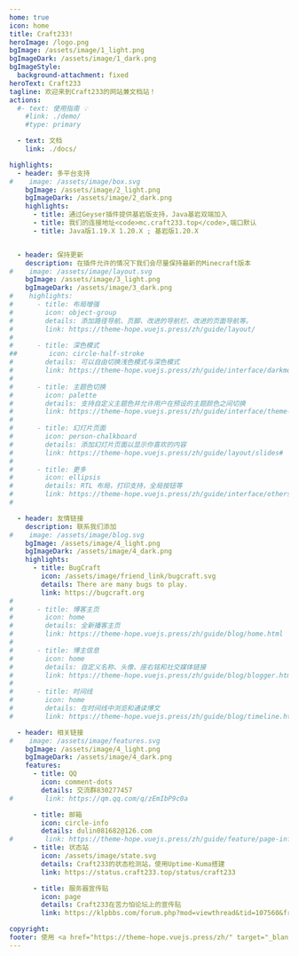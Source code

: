 ```yaml
---
home: true
icon: home
title: Craft233!
heroImage: /logo.png
bgImage: /assets/image/1_light.png
bgImageDark: /assets/image/1_dark.png
bgImageStyle:
  background-attachment: fixed
heroText: Craft233
tagline: 欢迎来到Craft233的网站兼文档站！
actions:
  #- text: 使用指南 💡
    #link: ./demo/
    #type: primary

  - text: 文档
    link: ./docs/

highlights:
  - header: 多平台支持
#    image: /assets/image/box.svg
    bgImage: /assets/image/2_light.png
    bgImageDark: /assets/image/2_dark.png
    highlights:
      - title: 通过Geyser插件提供基岩版支持，Java基岩双端加入
      - title: 我们的连接地址<code>mc.craft233.top</code>,端口默认
      - title: Java版1.19.X 1.20.X ; 基岩版1.20.X


  - header: 保持更新
    description: 在插件允许的情况下我们会尽量保持最新的Minecraft版本
#    image: /assets/image/layout.svg
    bgImage: /assets/image/3_light.png
    bgImageDark: /assets/image/3_dark.png
#    highlights:
#      - title: 布局增强
#        icon: object-group
#        details: 添加路径导航、页脚、改进的导航栏、改进的页面导航等。
#        link: https://theme-hope.vuejs.press/zh/guide/layout/
#
#      - title: 深色模式
##        icon: circle-half-stroke
#        details: 可以自由切换浅色模式与深色模式
#        link: https://theme-hope.vuejs.press/zh/guide/interface/darkmode.html
#
#      - title: 主题色切换
#        icon: palette
#        details: 支持自定义主题色并允许用户在预设的主题颜色之间切换
#        link: https://theme-hope.vuejs.press/zh/guide/interface/theme-color.html#
#
#      - title: 幻灯片页面
#        icon: person-chalkboard
#        details: 添加幻灯片页面以显示你喜欢的内容
#        link: https://theme-hope.vuejs.press/zh/guide/layout/slides#
#
#      - title: 更多
#        icon: ellipsis
#        details: RTL 布局，打印支持，全局按钮等
#        link: https://theme-hope.vuejs.press/zh/guide/interface/others.html
#

  - header: 友情链接
    description: 联系我们添加
#    image: /assets/image/blog.svg
    bgImage: /assets/image/4_light.png
    bgImageDark: /assets/image/4_dark.png
    highlights:
      - title: BugCraft
        icon: /assets/image/friend_link/bugcraft.svg
        details: There are many bugs to play.
        link: https://bugcraft.org
#
#      - title: 博客主页
#        icon: home
#        details: 全新播客主页
#        link: https://theme-hope.vuejs.press/zh/guide/blog/home.html
#
#      - title: 博主信息
#        icon: home
#        details: 自定义名称、头像、座右铭和社交媒体链接
#        link: https://theme-hope.vuejs.press/zh/guide/blog/blogger.html
#
#      - title: 时间线
#        icon: home
#        details: 在时间线中浏览和通读博文
#        link: https://theme-hope.vuejs.press/zh/guide/blog/timeline.html

  - header: 相关链接
#    image: /assets/image/features.svg
    bgImage: /assets/image/4_light.png
    bgImageDark: /assets/image/4_dark.png
    features:
      - title: QQ
        icon: comment-dots
        details: 交流群830277457
#        link: https://qm.qq.com/q/zEmIbP9c0a

      - title: 邮箱
        icon: circle-info
        details: dulin081682@126.com
#        link: https://theme-hope.vuejs.press/zh/guide/feature/page-info.html
      - title: 状态站
        icon: /assets/image/state.svg
        details: Craft233的状态检测站，使用Uptime-Kuma搭建
        link: https://status.craft233.top/status/craft233

      - title: 服务器宣传贴
        icon: page
        details: Craft233在苦力怕论坛上的宣传贴
        link: https://klpbbs.com/forum.php?mod=viewthread&tid=107560&fromuid=549914

copyright: 
footer: 使用 <a href="https://theme-hope.vuejs.press/zh/" target="_blank">VuePress Theme Hope</a> 主题 | Copyleft© 2023 Craft233  <a href="https://icp.gov.moe/?keyword=20232336" target="_blank">萌ICP备20232336号</a>
---
```

<!-- 这是项目主页的案例。你可以在这里放置你的主体内容。-->

<!-- 想要使用此布局，你需要在页面 front matter 中设置 `home: true`。-->

<!-- 配置项的相关说明详见 [项目主页配置](https://theme-hope.vuejs.press/zh/guide/layout/home/)。-->
